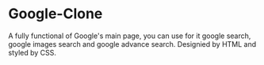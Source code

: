 # Google-Clone
A fully functional of Google's main page, you can use for it google search, google images search and google advance search.
Designied by HTML and styled by CSS.
